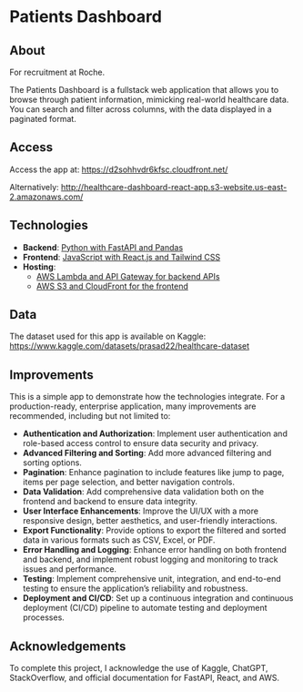 # Patients Dashboard

## About

For recruitment at Roche.

The Patients Dashboard is a fullstack web application that allows you to browse through patient information, mimicking real-world healthcare data. You can search and filter across columns, with the data displayed in a paginated format.

## Access

Access the app at: https://d2sohhvdr6kfsc.cloudfront.net/

Alternatively: http://healthcare-dashboard-react-app.s3-website.us-east-2.amazonaws.com/

## Technologies

- **Backend**: [Python with FastAPI and Pandas](https://github.com/azimsb120/healthcare-dashboard/tree/main/backend)
- **Frontend**: [JavaScript with React.js and Tailwind CSS](https://github.com/azimsb120/healthcare-dashboard/tree/main/frontend)
- **Hosting**:
  - [AWS Lambda and API Gateway for backend APIs](https://github.com/azimsb120/healthcare-dashboard/blob/main/backend/template.yaml)
  - [AWS S3 and CloudFront for the frontend](https://healthcare-dashboard-react-app.s3.us-east-2.amazonaws.com/index.html)

## Data

The dataset used for this app is available on Kaggle: https://www.kaggle.com/datasets/prasad22/healthcare-dataset

## Improvements

This is a simple app to demonstrate how the technologies integrate. For a production-ready, enterprise application, many improvements are recommended, including but not limited to:

- **Authentication and Authorization**: Implement user authentication and role-based access control to ensure data security and privacy.
- **Advanced Filtering and Sorting**: Add more advanced filtering and sorting options.
- **Pagination**: Enhance pagination to include features like jump to page, items per page selection, and better navigation controls.
- **Data Validation**: Add comprehensive data validation both on the frontend and backend to ensure data integrity.
- **User Interface Enhancements**: Improve the UI/UX with a more responsive design, better aesthetics, and user-friendly interactions.
- **Export Functionality**: Provide options to export the filtered and sorted data in various formats such as CSV, Excel, or PDF.
- **Error Handling and Logging**: Enhance error handling on both frontend and backend, and implement robust logging and monitoring to track issues and performance.
- **Testing**: Implement comprehensive unit, integration, and end-to-end testing to ensure the application’s reliability and robustness.
- **Deployment and CI/CD**: Set up a continuous integration and continuous deployment (CI/CD) pipeline to automate testing and deployment processes.

## Acknowledgements

To complete this project, I acknowledge the use of Kaggle, ChatGPT, StackOverflow, and official documentation for FastAPI, React, and AWS.

